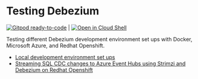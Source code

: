 # Testing Debezium

[![Gitpod ready-to-code](https://img.shields.io/badge/Gitpod-ready--to--code-blue?logo=gitpod)](https://gitpod.io/#https://github.com/justintungonline/debezium-tests) | [![Open in Cloud Shell](https://gstatic.com/cloudssh/images/open-btn.svg)](https://ssh.cloud.google.com/cloudshell/editor?cloudshell_git_repo=https%3A%2F%2Fgithub.com%2Fjustintungonline%2Fdebezium-tests&cloudshell_git_branch=main)

Testing different Debezium development environment set ups with Docker, Microsoft Azure, and Redhat Openshift.

- [Local development environment set ups](https://github.com/justintungonline/debezium-tests/blob/main/localdev.md)
- [Streaming SQL CDC changes to Azure Event Hubs using Strimzi and Debezium on Redhat Openshift](https://github.com/justintungonline/debezium-tests/tree/main/strimzi-kafka-connect-eventhubs)
